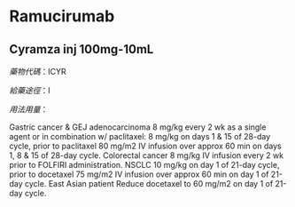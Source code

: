 # Ramucirumab

## Cyramza inj 100mg-10mL

*藥物代碼*：ICYR

*給藥途徑*：I

*用法用量*：

Gastric cancer & GEJ adenocarcinoma 8 mg/kg every 2 wk as a single agent or in combination w/ paclitaxel: 8 mg/kg on days 1 & 15 of 28-day cycle, prior to paclitaxel 80 mg/m2 IV infusion over approx 60 min on days 1, 8 & 15 of 28-day cycle. 
Colorectal cancer 8 mg/kg IV infusion every 2 wk prior to FOLFIRI administration. 
NSCLC 10 mg/kg on day 1 of 21-day cycle, prior to docetaxel 75 mg/m2 IV infusion over approx 60 min on day 1 of 21-day cycle. East Asian patient Reduce docetaxel to 60 mg/m2 on day 1 of 21-day cycle.

